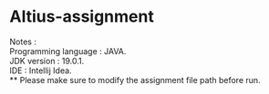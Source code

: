 # Altius-assignment

Notes :  
Programming language : JAVA.  
JDK version : 19.0.1.  
IDE : Intellij Idea.    
** Please make sure to modify the assignment file path before run.  
